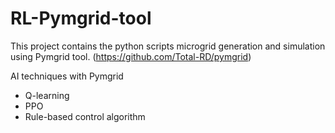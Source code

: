 # RL-Pymgrid-tool

This project contains the python scripts microgrid generation and simulation using Pymgrid tool. (https://github.com/Total-RD/pymgrid)

AI techniques with Pymgrid
* Q-learning
* PPO
* Rule-based control algorithm